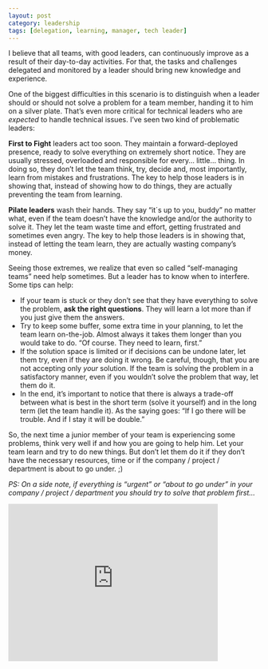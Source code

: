```yaml
---
layout: post
category: leadership
tags: [delegation, learning, manager, tech leader]
---
```

I believe that all teams, with good leaders, can continuously improve as a result of their day-to-day activities. For that, the tasks and challenges delegated and monitored by a leader should bring new knowledge and experience.

One of the biggest difficulties in this scenario is to distinguish when a leader should or should not solve a problem for a team member, handing it to him on a silver plate. That’s even more critical for technical leaders who are *expected* to handle technical issues. I’ve seen two kind of problematic leaders:

**First to Fight** leaders act too soon. They maintain a forward-deployed presence, ready to solve everything on extremely short notice. They are usually stressed, overloaded and responsible for every… little… thing. In doing so, they don’t let the team think, try, decide and, most importantly, learn from mistakes and frustrations. The key to help those leaders is in showing that, instead of showing how to do things, they are actually preventing the team from learning.

**Pilate leaders** wash their hands. They say “it´s up to you, buddy” no matter what, even if the team doesn’t have the knowledge and/or the authority to solve it. They let the team waste time and effort, getting frustrated and sometimes even angry. The key to help those leaders is in showing that, instead of letting the team learn, they are actually wasting company’s money.

Seeing those extremes, we realize that even so called “self-managing teams” need help sometimes. But a leader has to know when to interfere. Some tips can help:

 - If your team is stuck or they don’t see that they have everything to solve the problem, **ask the right questions**. They will learn a lot more than if you just give them the answers.
 - Try to keep some buffer, some extra time in your planning, to let the team learn on-the-job. Almost always it takes them longer than you would take to do. “Of course. They need to learn, first.”
 - If the solution space is limited or if decisions can be undone later, let them try, even if they are doing it wrong. Be careful, though, that you are not accepting only *your* solution. If the team is solving the problem in a satisfactory manner, even if you wouldn’t solve the problem that way, let them do it.
 - In the end, it’s important to notice that there is always a trade-off between what is best in the short term (solve it yourself) and in the long term (let the team handle it). As the saying goes: “If I go there will be trouble. And if I stay it will be double.”

So, the next time a junior member of your team is experiencing some problems, think very well if and how you are going to help him. Let your team learn and try to do new things. But don’t let them do it if they don’t have the necessary resources, time or if the company / project / department is about to go under. ;)

*PS: On a side note, if everything is “urgent” or “about to go under” in your company / project / department you should try to solve that problem first…*

<div class="youtube-container">
  <iframe width="420" height="315" src="https://www.youtube.com/embed/RK34uNGvMbs" frameborder="0" allowfullscreen></iframe>
</div>
